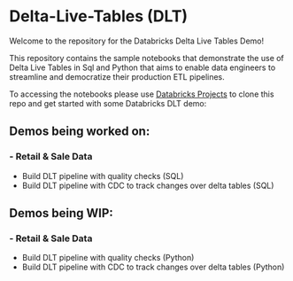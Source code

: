# Delta-Live-Tables (DLT)

Welcome to the repository for the Databricks Delta Live Tables Demo!

This repository contains the sample notebooks that demonstrate the use of Delta Live Tables in Sql and Python that aims to enable data engineers to streamline and democratize their production ETL pipelines.

To accessing the notebooks please use [Databricks Projects](https://docs.databricks.com/repos.html) to clone this repo and get started with some Databricks DLT demo:

## Demos being worked on:

### - Retail & Sale Data
* Build DLT pipeline with quality checks (SQL)
* Build DLT pipeline with CDC to track changes over delta tables (SQL)

## Demos being WIP:

### - Retail & Sale Data
* Build DLT pipeline with quality checks (Python)
* Build DLT pipeline with CDC to track changes over delta tables (Python)

